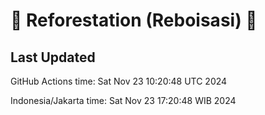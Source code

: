 
# 🌳 Reforestation (Reboisasi) 🌲

## Last Updated

GitHub Actions time: Sat Nov 23 10:20:48 UTC 2024

Indonesia/Jakarta time: Sat Nov 23 17:20:48 WIB 2024

